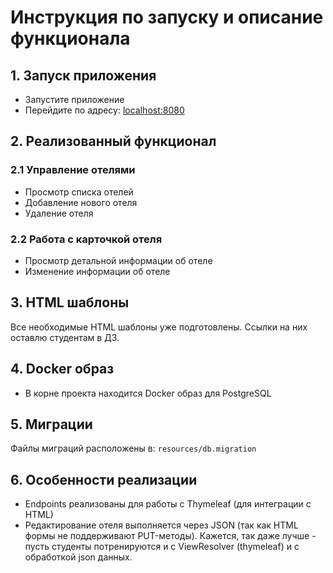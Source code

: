 # Инструкция по запуску и описание функционала

## 1. Запуск приложения
- Запустите приложение
- Перейдите по адресу: [localhost:8080](http://localhost:8080)

## 2. Реализованный функционал

### 2.1 Управление отелями
- Просмотр списка отелей
- Добавление нового отеля
- Удаление отеля

### 2.2 Работа с карточкой отеля
- Просмотр детальной информации об отеле
- Изменение информации об отеле

## 3. HTML шаблоны
Все необходимые HTML шаблоны уже подготовлены. Ссылки на них оставлю студентам в ДЗ.

## 4. Docker образ
- В корне проекта находится Docker образ для PostgreSQL

## 5. Миграции
Файлы миграций расположены в: `resources/db.migration`

## 6. Особенности реализации
- Endpoints реализованы для работы с Thymeleaf (для интеграции с HTML)
- Редактирование отеля выполняется через JSON (так как HTML формы не поддерживают PUT-методы).
Кажется, так даже лучше - пусть студенты потренируются и c ViewResolver (thymeleaf) и с обработкой json данных.